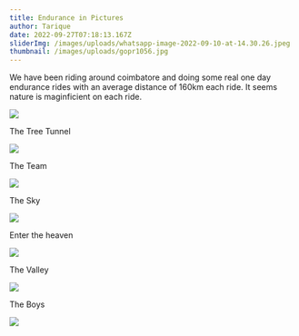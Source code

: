 ```yaml
---
title: Endurance in Pictures
author: Tarique
date: 2022-09-27T07:18:13.167Z
sliderImg: /images/uploads/whatsapp-image-2022-09-10-at-14.30.26.jpeg
thumbnail: /images/uploads/gopr1056.jpg
---
```



We have been riding around coimbatore and doing some real one day endurance rides with an average distance of 160km each ride. It seems nature is maginficient on each ride.

![](/images/uploads/img_0428.jpg)

T﻿he Tree Tunnel

![](/images/uploads/img_0912.jpg)

T﻿he Team

![](/images/uploads/screenshot-2022-09-12-at-5.17.30-pm.png)

T﻿he Sky

![](/images/uploads/whatsapp-image-2022-09-10-at-14.30.25.jpeg)

E﻿nter the heaven

![](/images/uploads/img_0944.jpg)

The Valley

![](/images/uploads/whatsapp-image-2022-11-19-at-14.02.35-1-.jpeg)

T﻿he Boys

![](/images/uploads/whatsapp-image-2022-11-19-at-14.02.33-2-.jpeg)